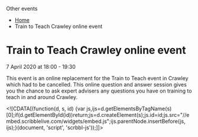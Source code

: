 Other events

*   [Home](/)
*   Train to Teach Crawley online event

Train to Teach Crawley online event
===================================

7 April 2020 at 18:00 - 19:30

This event is an online replacement for the Train to Teach event in Crawley which had to be cancelled. This online question and answer session gives you the chance to ask expert advisers any questions you have on training to teach in and around Crawley. 

<!\[CDATA\[(function(d, s, id) {var js,ijs=d.getElementsByTagName(s)\[0\];if(d.getElementById(id))return;js=d.createElement(s);js.id=id;js.src="//embed.scribblelive.com/widgets/embed.js";ijs.parentNode.insertBefore(js, ijs);}(document, 'script', 'scrbbl-js'));\]\]>